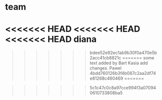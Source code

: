 
# team
<<<<<<< HEAD
<<<<<<< HEAD
<<<<<<< HEAD
diana
=======
>>>>>>> bdee52e92ec1ab9b30f0a470e5b2acc41cb8821c
=======
some text added by Bart
Kasia add changes.
Pawel
>>>>>>> 4bdd760126b3f4b087c2aa2df74e81268c460469
=======

>>>>>>> 5c1c47c0c8a97cce994f3a070940610733808ba5
